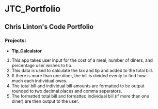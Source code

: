 # JTC_Portfolio

## **Chris Linton's Code Portfolio**

### Projects:

- **Tip_Calculator**
1. This app takes user input for the cost of a meal, number of diners, and percentage user wishes to tip.
2. This data is used to calculate the tax and tip and added to the total bill.
3. If there is more than one diner, the bill is divided evenly to find how much each individual owes.
4. The total bill and individual bill amounts are formatted to be output rounded to two decimal places and comma seperators.
5. The formatted total bill and formatted individual bill (if more than one diner) are then output to the user.

